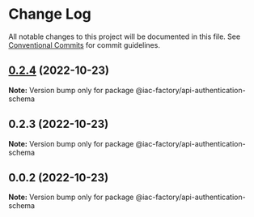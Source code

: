 # Change Log

All notable changes to this project will be documented in this file.
See [Conventional Commits](https://conventionalcommits.org) for commit guidelines.

## [0.2.4](https://github.com/iac-factory/node-authentication-api/compare/@iac-factory/api-authentication-schema@0.2.3...@iac-factory/api-authentication-schema@0.2.4) (2022-10-23)

**Note:** Version bump only for package @iac-factory/api-authentication-schema





## 0.2.3 (2022-10-23)

**Note:** Version bump only for package @iac-factory/api-authentication-schema





## 0.0.2 (2022-10-23)

**Note:** Version bump only for package @iac-factory/api-authentication-schema
